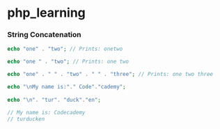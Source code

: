 # php_learning

### String Concatenation

```php
echo "one" . "two"; // Prints: onetwo

echo "one " . "two"; // Prints: one two

echo "one" . " " . "two" . " " . "three"; // Prints: one two three

echo "\nMy name is:"." Code"."cademy";
  
echo "\n". "tur". "duck"."en";

// My name is: Codecademy
// turducken

```






